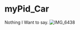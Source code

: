 # myPid_Car
Nothing I Want to say.
![IMG_6438](https://github.com/user-attachments/assets/ae45e961-a76b-41ad-8be7-af8cd09c933b)

